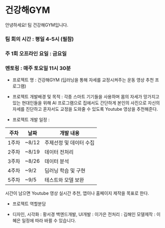 # 건강해GYM

안녕하세요! 팀 건강해GYM입니다.


### 팀 회의 시간 : 평일 4-5시 (필참)

### 주 1회 오프라인 요일 : 금요일

### 멘토링 : 매주 토요일 11시 30분


- 프로젝트 명 : 건강해GYM (딥러닝을 통해 자세를 교정시켜주는 운동 영상 추천 프로그램)

- 프로젝트 개발배경 및 목적 : 각종 스마트 기기들을 사용하며 몸의 자세가 망가지고 있는 현대인들을 위해
 AI 프로그램으로 집에서도 간단하게 본인의 사진으로 자신의 자세를 진단하고
 혼자서도 교정을 도와줄 수 있도록 Youtube 영상을 추천해준다.
 
- 프로젝트 개발 일정 : 

| 주차 | 날짜 | 개발 내용 |
| ------ | -- |----------- |
| 1주차 | ~8/12 | 주제선정 및 데이터 수집 |
| 2주차 | ~8/19 | 데이터 전처리 |
| 3주차 | ~8/26 | 데이터 분석 |
| 4주차 | ~9/2 | 딥러닝 학습 및 구현 |
| 5주차 | ~9/5 | 테스트와 모델 보완 |
시간이 남으면 Youtube 영상 실시간 추천,
앱이나 홈페이지 제작을 목표로 한다.

- 프로젝트 역할분담
* 디자인, 시각화 : 황서경
백엔드개발, UI개발 : 이가은
전처리 : 김해인
모델제작 : 이혜은
일정에 따라 바뀔 수 있습니다.
